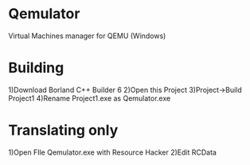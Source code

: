 # Qemulator
Virtual Machines manager for QEMU (Windows)

# Building
1)Download Borland C++ Builder 6
2)Open this Project
3)Project->Build Project1
4)Rename Project1.exe as Qemulator.exe

# Translating only
1)Open FIle Qemulator.exe with Resource Hacker
2)Edit RCData

